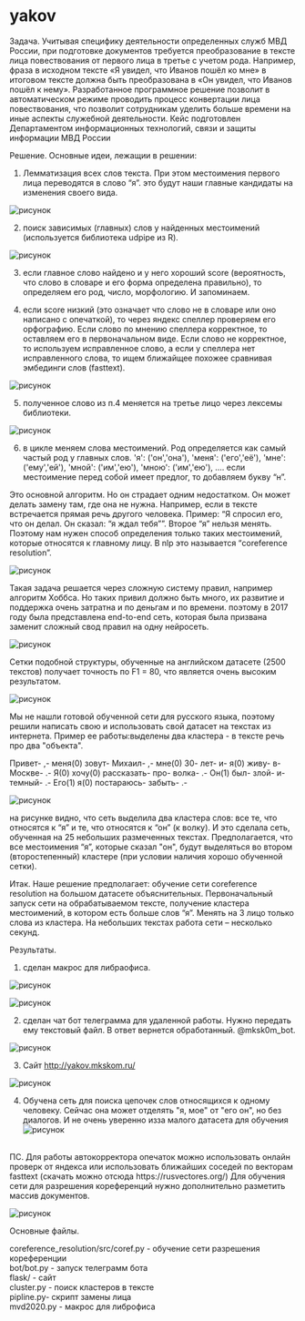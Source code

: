 # yakov
Задача.
Учитывая специфику деятельности определенных служб МВД России, при подготовке документов требуется преобразование в тексте лица повествования от первого лица в третье с учетом рода. Например, фраза в исходном тексте «Я увидел, что Иванов пошёл ко мне» в итоговом тексте должна быть преобразована в «Он увидел, что Иванов пошёл к нему». Разработанное программное решение позволит в автоматическом режиме проводить процесс конвертации лица повествования, что позволит сотрудникам уделить больше времени на иные аспекты служебной деятельности. Кейс подготовлен Департаментом информационных технологий, связи и защиты информации МВД России

Решение.
Основные идеи, лежащии в решении: 
1. Лемматизация всех слов текста. При этом местоимения первого лица переводятся в слово “я”. это будут наши главные кандидаты на изменения своего вида.

![рисунок](https://github.com/Kommunarus/yakov/blob/master/img/1.png)

2. поиск зависимых (главных) слов у найденных местоимений (используется библиотека udpipe из R).

![рисунок](https://github.com/Kommunarus/yakov/blob/master/img/2.png)

3. если главное слово найдено и у него хороший score (вероятность, что слово в словаре и его форма определена правильно), то определяем его род, число, морфологию. И запоминаем.

4. если score низкий (это означает что слово не в словаре или оно написано с опечаткой), то через яндекс спеллер проверяем его орфографию. Если слово по мнению спеллера корректное, то оставляем его в первоначальном виде. Если слово не корректное, то используем исправленное слово, а если у спеллера нет исправленного слова, то ищем ближайщее похожее сравнивая эмбединги слов (fasttext).

![рисунок](https://github.com/Kommunarus/yakov/blob/master/img/3.png)

5. полученное слово из п.4 меняется на третье лицо через лексемы библиотеки.

![рисунок](https://github.com/Kommunarus/yakov/blob/master/img/22.png)

6. в цикле меняем слова местоимений. Род определяется как самый частый род у главных слов.
		'я': ('он','она'),
		'меня': ('его','её'),
		'мне': ('ему','ей'),
		'мной': ('им','ею'),
		'мною': ('им','ею'),
		….
если местоимение перед собой имеет предлог, то добавляем букву “н”.


Это основной алгоритм. Но он страдает одним недостатком. Он может делать замену там, где она не нужна. Например, если в тексте встречается прямая речь другого человека. Пример:
“Я спросил его, что он делал. Он сказал: “я ждал тебя””.
Второе “я” нельзя менять. Поэтому нам нужен способ определения только таких местоимений, которые относятся к главному лицу. В nlp это называется “coreference resolution”.

![рисунок](https://github.com/Kommunarus/yakov/blob/master/img/4.png)

Такая задача решается через сложную систему правил, например алгоритм Хоббса.  Но таких привил должно быть много, их развитие и поддержка очень затратна и по деньгам и по времени. поэтому в 2017 году была представлена end-to-end сеть, которая была призвана заменит сложный свод правил на одну нейросеть. 


![рисунок](https://github.com/Kommunarus/yakov/blob/master/img/5.png)

Сетки подобной структуры, обученные на английском датасете (2500 текстов) получает  точность по F1 = 80, что является очень высоким результатом.

![рисунок](https://github.com/Kommunarus/yakov/blob/master/img/6.png)

Мы не нашли готовой обученной сети для русского языка, поэтому решили написать свою и использовать свой датасет на текстах из интернета. Пример ее работы:выделены два кластера - в тексте речь про два "объекта".

Привет- ,- меня(0) зовут- Михаил- ,- мне(0) 30- лет- и- я(0) живу- в- Москве- .- Я(0) хочу(0) рассказать- про- волка- .- Он(1) был- злой- и- темный- .- Его(1) я(0) постараюсь- забыть- .-

![рисунок](https://github.com/Kommunarus/yakov/blob/master/img/21.png)

на рисунке видно, что сеть выделила два кластера слов: все те, что относятся к “я” и те, что относятся к “он” (к волку). И это сделала сеть, обученная на 25 небольших размеченных текстах. Предполагается, что все местоимения “я”, которые сказал "он", будут выделяться во втором (второстепенный) кластере (при условии наличия хорошо обученной сетки).

Итак. Наше решение предполагает: обучение сети  coreference resolution на большом датасете объяснительных. Первоначальный запуск сети на обрабатываемом тексте, получение кластера местоимений, в котором есть больше слов “я”. Менять на 3 лицо только слова из кластера. На небольших текстах работа сети – несколько секунд.


Результаты.
1. сделан макрос для либраофиса.

![рисунок](https://github.com/Kommunarus/yakov/blob/master/img/31.png)


![рисунок](https://github.com/Kommunarus/yakov/blob/master/img/33.png)


2. сделан чат бот телеграмма для удаленной работы. Нужно передать ему текстовый файл. В ответ вернется обработанный.
@mksk0m_bot. 

![рисунок](https://github.com/Kommunarus/yakov/blob/master/img/30.png)

3. Сайт http://yakov.mkskom.ru/

![рисунок](https://github.com/Kommunarus/yakov/blob/master/img/32.png)


4. Обучена сеть для поиска цепочек слов относящихся к одному человеку. Сейчас она может отделять "я, мое" от "его он", но без диалогов.  И не очень уверенно изза малого датасета для обучения
![рисунок](https://github.com/Kommunarus/yakov/blob/master/img/50.png)

<br />
ПС.
Для работы автокорректора опечаток можно использовать онлайн проверк от яндекса или использовать ближайших соседей по векторам fasttext (скачать можно отсюда https://rusvectores.org/)
Для обучения сети для разрешения кореференций нужно дополнительно разметить массив документов. 

![рисунок](https://github.com/Kommunarus/yakov/blob/master/img/40.png)


Основные файлы.

coreference_resolution/src/coref.py - обучение сети разрешения кореференции  <br />
bot/bot.py - запуск телеграмм бота <br />
flask/ - сайт <br />
cluster.py - поиск кластеров в тексте <br />
pipline.py- скрипт замены лица <br />
mvd2020.py - макрос для либрофиса <br />
